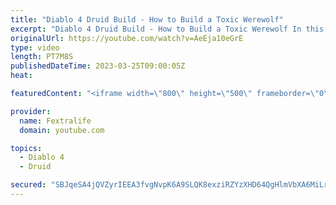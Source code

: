 ```yaml
---
title: "Diablo 4 Druid Build - How to Build a Toxic Werewolf"
excerpt: "Diablo 4 Druid Build - How to Build a Toxic Werewolf In this Diablo 4 Beta Build Guide, I'll be showing you my Werewolf Druid ..."
originalUrl: https://youtube.com/watch?v=AeEja10eGrE
type: video
length: PT7M8S
publishedDateTime: 2023-03-25T09:00:05Z
heat: 

featuredContent: "<iframe width=\"800\" height=\"500\" frameborder=\"0\" src=\"https://www.youtube.com/embed/AeEja10eGrE\" allow=\"accelerometer; autoplay; encrypted-media; gyroscope; picture-in-picture\" allowfullscreen></iframe>"

provider:
  name: Fextralife
  domain: youtube.com

topics:
  - Diablo 4
  - Druid

secured: "SBJqeSA4jQVZyrIEEA3fvgNvpK6A9SLQK8exziRZYzXHD64QgHlmVbXA6MiLr0fE/824Jszgd8X66fn5JeTqFMtjuA86dT5ssJzmKwCqkbw5Opl0Yb1AJQsLrUfqkYZC2fuUpxGSZv0RhqONjmEe6yIfOjl9JE0mZFtdRE1TOPsjHE/8+urlSTL508gW9pkzxLJCurft2rL41GEGcyi86KLRQuwo0nHVGluJsVnzUtQALxm7o4udfwkEBNrmZzDspCtUNRJ9F2rj/aWK6dKPLvfK6m/GSeA7d5dMLsd36ZAXDizJVxqEtTZXO7hjHTm9p/jn7w/iTxIjCcJQEyGdsvzTFxc4xHDsR6R7cjX/u3REjqcqTp5YRq01zmjCLtPQyqrwSbMfnP4YABt+TD9inPSe5W3hvky1cAMw18NQDvaKDxFSIBEGA2v0okcQtSVk;XZFaWUN9YWNITb5lP0Kcow=="
---
```


